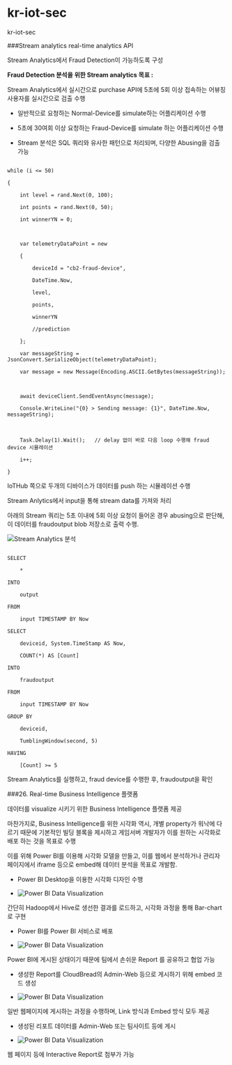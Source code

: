 # kr-iot-sec
kr-iot-sec


###Stream analytics real-time analytics API

Stream Analytics에서 Fraud Detection이 가능하도록 구성  



**Fraud Detection 분석을 위한 Stream analytics 목표 :**  

Stream Analytics에서 실시간으로 purchase API에 5초에 5회 이상 접속하는 어뷰징 사용자를 실시간으로 검출 수행  

- 일반적으로 요청하는 Normal-Device를 simulate하는 어플리케이션 수행

- 5초에 30여회 이상 요청하는 Fraud-Device를 simulate 하는 어플리케이션 수행

- Stream 분석은 SQL 쿼리와 유사한 패턴으로 처리되며, 다양한 Abusing을 검출 가능



```

while (i <= 50)

{

    int level = rand.Next(0, 100);

    int points = rand.Next(0, 50);

    int winnerYN = 0;



    var telemetryDataPoint = new

    {

        deviceId = "cb2-fraud-device",

        DateTime.Now,

        level,

        points,

        winnerYN

        //prediction

    };

    var messageString = JsonConvert.SerializeObject(telemetryDataPoint);

    var message = new Message(Encoding.ASCII.GetBytes(messageString));



    await deviceClient.SendEventAsync(message);

    Console.WriteLine("{0} > Sending message: {1}", DateTime.Now, messageString);



    Task.Delay(1).Wait();	// delay 없이 바로 다음 loop 수행해 fraud device 시뮬레이션

    i++;

}

```

IoTHub 쪽으로 두개의 디바이스가 데이터를 push 하는 시뮬레이션 수행  



Stream Anlytics에서 input을 통해 stream data를 가져와 처리  

아래의 Stream 쿼리는 5초 이내에 5회 이상 요청이 들어온 경우 abusing으로 판단해, 이 데이터를 fraudoutput blob 저장소로 출력 수행.  



![Stream Analytics 분석](images/24-1.png)



```

SELECT

    *

INTO

    output

FROM

    input TIMESTAMP BY Now

SELECT

    deviceid, System.TimeStamp AS Now,

    COUNT(*) AS [Count]

INTO

    fraudoutput

FROM

    input TIMESTAMP BY Now

GROUP BY

    deviceid, 

    TumblingWindow(second, 5)

HAVING

    [Count] >= 5

```



Stream Analytics를 실행하고, fraud device를 수행한 후, fraudoutput을 확인  




###26. Real-time Business Intelligence 플랫폼

데이터를 visualize 시키기 위한 Business Intelligence 플랫폼 제공  


마찬가지로, Business Intelligence를 위한 시각화 역시, 개별 property가 워낙에 다르기 때문에 기본적인 빌딩 블록을 제시하고 게임서버 개발자가 이를 원하는 시각화로 배포 하는 것을 목표로 수행  


이를 위해 Power BI를 이용해 시각화 모델을 만들고, 이를 웹에서 분석하거나 관리자 페이지에서 iframe 등으로 embed해 데이터 분석을 목표로 개발함.



- Power BI Desktop을 이용한 시각화 디자인 수행



- ![Power BI Data Visualization](images/27-1.png)  

간단히 Hadoop에서 Hive로 생선한 결과를 로드하고, 시각화 과정을 통해 Bar-chart로 구현



- Power BI를 Power BI 서비스로 배포



- ![Power BI Data Visualization](images/27-2.png)  

Power BI에 게시된 상태이기 때문에 팀에서 손쉬운 Report 를 공유하고 협업 가능



- 생성한 Report를 CloudBread의 Admin-Web 등으로 게시하기 위해 embed 코드 생성



- ![Power BI Data Visualization](images/27-3.png)  

일반 웹페이지에 게시하는 과정을 수행하며, Link 방식과 Embed 방식 모두 제공



- 생성된 리포트 데이터를 Admin-Web 또는 팀사이트 등에 게시



- ![Power BI Data Visualization](images/27-4.png)  

웹 페이지 등에 Interactive Report로 첨부가 가능